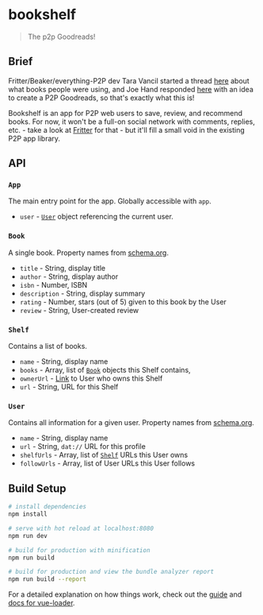 # bookshelf

> The p2p Goodreads!

## Brief
Fritter/Beaker/everything-P2P dev Tara Vancil started a thread [here](dat://9900f9aad4d6e79e0beb1c46333852b99829e4dfcdfa9b690eeeab3c367c1b9a/thread/dat://6348fac3c70e916885ead7dce6927f01e02c0efd1a9273849891c23b7e7bac4d/posts/0jcqey0ot.json) about what books people were using, and Joe Hand responded [here](dat://9900f9aad4d6e79e0beb1c46333852b99829e4dfcdfa9b690eeeab3c367c1b9a/thread/dat://b8411795cca3b718009ad2a175da6dd3599efadd398186fcb2ab111b092e8a52/posts/0jcrv3gkb.json) with an idea to create a P2P Goodreads, so that's exactly what this is!

Bookshelf is an app for P2P web users to save, review, and recommend books. For now, it won't be a full-on social network with comments, replies, etc. - take a look at [Fritter](dat://9900f9aad4d6e79e0beb1c46333852b99829e4dfcdfa9b690eeeab3c367c1b9a/) for that - but it'll fill a small void in the existing P2P app library.

## API

### `App`
The main entry point for the app. Globally accessible with `app`.

* `user` - [`User`](#user) object referencing the current user.

### `Book`
A single book. Property names from [schema.org](https://schema.org/Book).

* `title` - String, display title
* `author` - String, display author
* `isbn` - Number, ISBN
* `description` - String, display summary
* `rating` - Number, stars (out of 5) given to this book by the User
* `review` - String, User-created review

### `Shelf`
Contains a list of books.

* `name` - String, display name
* `books` - Array, list of [`Book`](#book) objects this Shelf contains,
* `ownerUrl` - [Link](#link) to User who owns this Shelf
* `url` - String, URL for this Shelf

### `User`
Contains all information for a given user. Property names from [schema.org](https://schema.org/Person).

* `name` - String, display name
* `url` - String, `dat://` URL for this profile
* `shelfUrls` - Array, list of [`Shelf`](#shelf) URLs this User owns
* `followUrls` - Array, list of User URLs this User follows

## Build Setup

``` bash
# install dependencies
npm install

# serve with hot reload at localhost:8080
npm run dev

# build for production with minification
npm run build

# build for production and view the bundle analyzer report
npm run build --report
```

For a detailed explanation on how things work, check out the [guide](http://vuejs-templates.github.io/webpack/) and [docs for vue-loader](http://vuejs.github.io/vue-loader).

